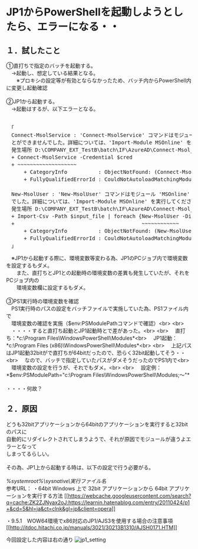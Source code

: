 # JP1からPowerShellを起動しようとしたら、エラーになる・・

## １．試したこと

①直打ちで指定のバッチを起動する。<br>
　→起動し、想定している結果となる。<br>
　　※プロキシの設定等が有効とならなかったため、バッチ内からPowerShell内に変更し起動確認<br>
<br>
②JP1から起動する。<br>
　→起動はするが、以下エラーとなる。<br>
<br>
<pre>
　「
　Connect-MsolService : 'Connect-MsolService' コマンドはモジュール 'MSOnline' で見つかりましたが、このモジュールを読み込むこ_
　とができませんでした。詳細については、'Import-Module MSOnline' を実行してください。
　発生場所 D:\COMPANY_EXT_TestB\batch\IF\AzureAD\Connect-Msol_new.ps1:43 文字:1
　+ Connect-MsolService -Credential $cred
　+ ~~~~~~~~~~~~~~~~~~~
  　  + CategoryInfo          : ObjectNotFound: (Connect-MsolService:String) [], CommandNotFoundException
    　+ FullyQualifiedErrorId : CouldNotAutoloadMatchingModule
　 
　New-MsolUser : 'New-MsolUser' コマンドはモジュール 'MSOnline' で見つかりましたが、このモジュールを読み込むことができません
　でした。詳細については、'Import-Module MSOnline' を実行してください。
　発生場所 D:\COMPANY_EXT_TestB\batch\IF\AzureAD\Connect-Msol_new.ps1:55 文字:41
　+ Import-Csv -Path $input_file | foreach {New-MsolUser -DisplayName $_. ...
　+                                         ~~~~~~~~~~~~
  　  + CategoryInfo          : ObjectNotFound: (New-MsolUser:String) [], CommandNotFoundException
    　+ FullyQualifiedErrorId : CouldNotAutoloadMatchingModule_
　」
</pre>
　※JP1から起動する際に、環境変数等変わる為、JP1のPCジョブ内で環境変数を設定するもダメ。<br>
　　また、直打ちとJP1との起動時の環境変数の差異も発生していたが、それをPCジョブ内の<br>
　　環境変数欄に設定するもダメ。<br>
<br>
③PS1実行時の環境変数を確認<br>
　PS1実行時のパスの設定をバッチファイルで実施していた為、PS1ファイル内で<br>
　環境変数の確認を実施（$env:PSModulePathコマンドで確認）<br>
<br>
　・・・・すると直打ち起動とJP1起動時とで差があった。<br>
<br>
　直打ち：*c:\Program Files\WindowsPowerShell\Modules*<br>
　JP1起動：*c:\Program Files (x86)\WindowsPowerShell\Modules*<br>
<br>
　上記パスはJP1起動32bitがで直打ちが64bitだったので、恐らく32bit起動してそう・・<br>
　なので、バッチで指定していたパスがダメそうだったのでPS1内で<br>
　環境変数の設定を行うが、それでもダメ。<br>
<br>
　設定例：*$env:PSModulePath="c:\Program Files\WindowsPowerShell\Modules;～"*<br>
<br>
・・・・何故？
<br>
## ２．原因

どうも32bitアプリケーションから64bitのアプリケーションを実行すると32bitのパスに<br>
自動的にリダイレクトされてしまうようで、それが原因でモジュールが違うよエラーとなって<br>
しまってるらしい。<br>
<br>
その為、JP1上から起動する時は、以下の設定で行う必要がる。<br>
<br>
*%systemroot%\sysnative\実行ファイル名*
<br>
参考URL：
・64bit Windows 上で 32bit アプリケーションから 64bit アプリケーションを実行する方法
[[https://webcache.googleusercontent.com/search?q=cache:ZK2ZJNyax2oJ:https://learnin.hatenablog.com/entry/20110424/p1+&cd=5&hl=ja&ct=clnk&gl=jp&client=opera]]

・9.5.1　WOW64環境でx86対応のJP1/AJS3を使用する場合の注意事項
[[http://itdoc.hitachi.co.jp/manuals/3021/30213B1310/AJSH0171.HTM]]

今回設定した内容は右の通り
![jp1_setting](https://user-images.githubusercontent.com/74536272/181411006-9785dfd5-070a-410b-b479-0e71156e21f4.png)
